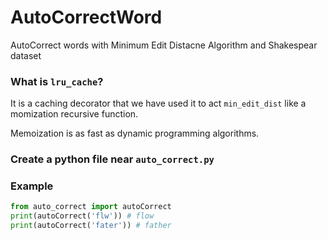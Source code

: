 # AutoCorrectWord
AutoCorrect words with Minimum Edit Distacne Algorithm and Shakespear dataset

### What is `lru_cache`?
It is a caching decorator that we have used it to act `min_edit_dist` like a momization recursive function.

Memoization is as fast as dynamic programming algorithms.

### Create a python file near `auto_correct.py`
### Example 
```python
from auto_correct import autoCorrect
print(autoCorrect('flw')) # flow
print(autoCorrect('fater')) # father
```
